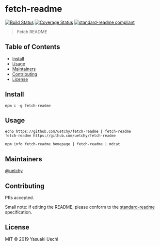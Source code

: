 # fetch-readme

[![Build Status](https://travis-ci.com/uetchy/fetch-readme.svg?branch=master)](https://travis-ci.com/uetchy/fetch-readme)
[![Coverage Status](https://coveralls.io/repos/github/uetchy/fetch-readme/badge.svg?branch=master)](https://coveralls.io/github/uetchy/fetch-readme?branch=master)
[![standard-readme compliant](https://img.shields.io/badge/standard--readme-OK-green.svg?style=flat-square)](https://github.com/RichardLitt/standard-readme)

> Fetch README

## Table of Contents

- [Install](#install)
- [Usage](#usage)
- [Maintainers](#maintainers)
- [Contributing](#contributing)
- [License](#license)

## Install

```
npm i -g fetch-readme
```

## Usage

```
echo https://github.com/uetchy/fetch-readme | fetch-readme
fetch-readme https://github.com/uetchy/fetch-readme

npm info fetch-readme homepage | fetch-readme | mdcat
```

## Maintainers

[@uetchy](https://github.com/uetchy)

## Contributing

PRs accepted.

Small note: If editing the README, please conform to the [standard-readme](https://github.com/RichardLitt/standard-readme) specification.

## License

MIT © 2019 Yasuaki Uechi

